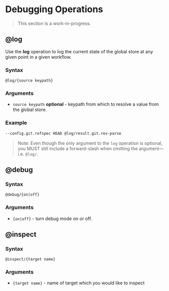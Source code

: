 # Debugging Operations

> This section is a work-in-progress.

## @log

Use the **log** operation to log the current state of the global store at any given point in a given workflow.

### Syntax

`@log/{source keypath}`

### Arguments

* `source keypath` __optional__ - keypath from which to resolve a value from the global store.

### Example

```sh
--config.git.refspec HEAD @log/result.git.rev-parse
```

> Note: Even though the only argument to the `log` operation is optional, you MUST still include a forward-slash when omitting the argument—i.e. `@log/`.


## @debug

### Syntax

`@debug/{on|off}`

### Arguments

* `{on|off}` - turn debug mode on or off.


## @inspect

### Syntax

`@inspect/{target name}`

### Arguments

* `{target name}` - name of target which you would like to inspect

